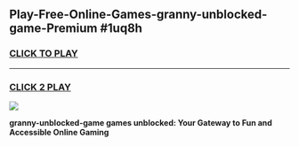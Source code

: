 
## Play-Free-Online-Games-granny-unblocked-game-Premium #1uq8h
<h3>
<a href="https://premium.freeplayer.one?title=granny-unblocked-game&ref=8M">CLICK TO PLAY</a></h3>
<hr>

<h3>
<a href="https://premium.freeplayer.one?title=granny-unblocked-game&ref=8M">CLICK 2 PLAY</a>
  
</h3>

<a href="https://premium.freeplayer.one?title=granny-unblocked-game&ref=8M"><img src="https://clearcache.store/games.png"></a>


**granny-unblocked-game games unblocked: Your Gateway to Fun and Accessible Online Gaming**
